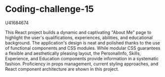 # Coding-challenge-15

U41684674

This React project builds a dynamic and captivating "About Me" page to highlight the user's qualifications, experiences, abilities, and educational background. The application's design is neat and polished thanks to the use of functional components and CSS modules. While modular CSS guarantees a flexible and aesthetically pleasing layout, the PersonalInfo, Skills, Experience, and Education components provide information in a systematic fashion. Proficiency in props management, current styling approaches, and React component architecture are shown in this project.

